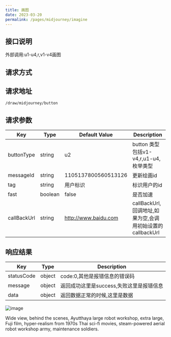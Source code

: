 ```yaml
---
title: 画图
date: 2023-03-20
permalink: /pages/midjourney/imagine
---
```


## 接口说明

  外部调用:u1-u4,r,v1-v4画图

## 请求方式
  
<Badge type="tip" text="POST" />

## 请求地址

`/draw/midjourney/button`

## 请求参数


| Key | Type | Default Value | Description |
| --- | --- | --- | --- |
| buttonType | string | u2 | button 类型包括v1-v4,r,u1-u4,枚举类型 |
| messageId | string | 1105137800560513126 | 更新绘画id |
| tag | string | 用户标识 | 标识用户的id |
| fast | boolean | false | 是否加速 |
| callBackUrl | string | http://www.baidu.com | callBackUrl,回调地址,如果为空,会调用初始设置的callbackUrl |


## 响应结果

| Key | Type | Description |
| --- | --- | --- |
| statusCode | object | code:0,其他是报错信息的错误码 |
| message | object | 返回成功这里是success,失败这里是报错信息 |
| data | object | 返回数据正常的时候,这里是数据 |

![image](https://cdn.midjourney.com/f889911d-77f1-49b5-a299-64715b6d4d60/grid_0.png)

Wide view, behind the scenes, Ayutthaya large robot workshop, extra large, Fuji film, hyper-realism from 1970s Thai sci-fi movies, steam-powered aerial robot workshop army, maintenance soldiers.